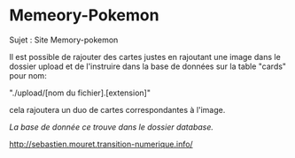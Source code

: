 # Memeory-Pokemon

Sujet : Site Memory-pokemon


Il est possible de rajouter des cartes justes en rajoutant une image dans le dossier upload et de l'instruire dans la base de données sur la table "cards" pour nom:

"./upload/[nom du fichier].[extension]"

cela rajoutera un duo de cartes correspondantes à l'image.

*La base de donnée ce trouve dans le dossier database.*

http://sebastien.mouret.transition-numerique.info/
